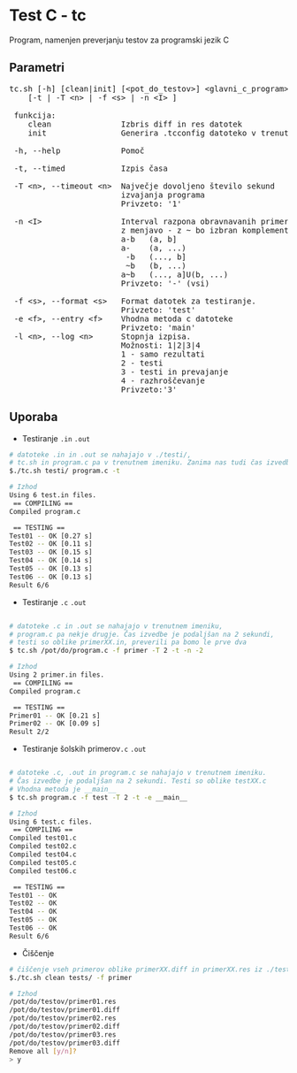 # Test C - tc

Program, namenjen preverjanju testov za programski jezik C


Parametri
--

<pre>
tc.sh [-h] [clean|init] [&ltpot_do_testov>] &ltglavni_c_program> [&ltdodatni_c_program_1> ...]
    [-t | -T &ltn> | -f &lts> | -n &ltI> ] 

 funkcija:
    clean               Izbris diff in res datotek
    init                Generira .tcconfig datoteko v trenutnem imeniku

 -h, --help             Pomoč

 -t, --timed            Izpis časa

 -T &ltn>, --timeout &ltn>  Največje dovoljeno število sekund
                        izvajanja programa
                        Privzeto: '1'

 -n &ltI>                 Interval razpona obravnavanih primerov.
                        z menjavo - z ~ bo izbran komplement
                        a-b   (a, b]
                        a-    (a, ...)
                         -b   (..., b]
                         ~b   (b, ...)
                        a~b   (..., a]U(b, ...)
                        Privzeto: '-' (vsi)

 -f &lts>, --format &lts>   Format datotek za testiranje.
                        Privzeto: 'test'
 -e &ltf>, --entry &ltf>    Vhodna metoda c datoteke
                        Privzeto: 'main'
 -l &ltn>, --log &ltn>      Stopnja izpisa.
                        Možnosti: 1|2|3|4
                        1 - samo rezultati
                        2 - testi
                        3 - testi in prevajanje
                        4 - razhroščevanje
                        Privzeto:'3'
</pre>

Uporaba
--
 - Testiranje `.in` `.out`
```bash
# datoteke .in in .out se nahajajo v ./testi/,
# tc.sh in program.c pa v trenutnem imeniku. Zanima nas tudi čas izvedbe
$./tc.sh testi/ program.c -t

# Izhod
Using 6 test.in files.
 == COMPILING ==
Compiled program.c

 == TESTING ==
Test01 -- OK [0.27 s]
Test02 -- OK [0.11 s]
Test03 -- OK [0.15 s]
Test04 -- OK [0.14 s]
Test05 -- OK [0.13 s]
Test06 -- OK [0.13 s]
Result 6/6
```

 - Testiranje `.c` `.out`
```bash

# datoteke .c in .out se nahajajo v trenutnem imeniku,
# program.c pa nekje drugje. Čas izvedbe je podaljšan na 2 sekundi,
# testi so oblike primerXX.in, preverili pa bomo le prve dva
$ tc.sh /pot/do/program.c -f primer -T 2 -t -n -2

# Izhod
Using 2 primer.in files.
 == COMPILING ==
Compiled program.c

 == TESTING ==
Primer01 -- OK [0.21 s]
Primer02 -- OK [0.09 s]
Result 2/2
```
 - Testiranje šolskih primerov`.c` `.out`
```bash

# datoteke .c, .out in program.c se nahajajo v trenutnem imeniku.
# Čas izvedbe je podaljšan na 2 sekundi. Testi so oblike testXX.c
# Vhodna metoda je __main__
$ tc.sh program.c -f test -T 2 -t -e __main__

# Izhod
Using 6 test.c files.
 == COMPILING ==
Compiled test01.c
Compiled test02.c
Compiled test04.c
Compiled test05.c
Compiled test06.c

 == TESTING ==
Test01 -- OK
Test02 -- OK
Test04 -- OK
Test05 -- OK
Test06 -- OK
Result 6/6
```
- Čiščenje

```bash
# čiščenje vseh primerov oblike primerXX.diff in primerXX.res iz ./tests/
$./tc.sh clean tests/ -f primer

# Izhod
/pot/do/testov/primer01.res
/pot/do/testov/primer01.diff
/pot/do/testov/primer02.res
/pot/do/testov/primer02.diff
/pot/do/testov/primer03.res
/pot/do/testov/primer03.diff
Remove all [y/n]?
> y
```

